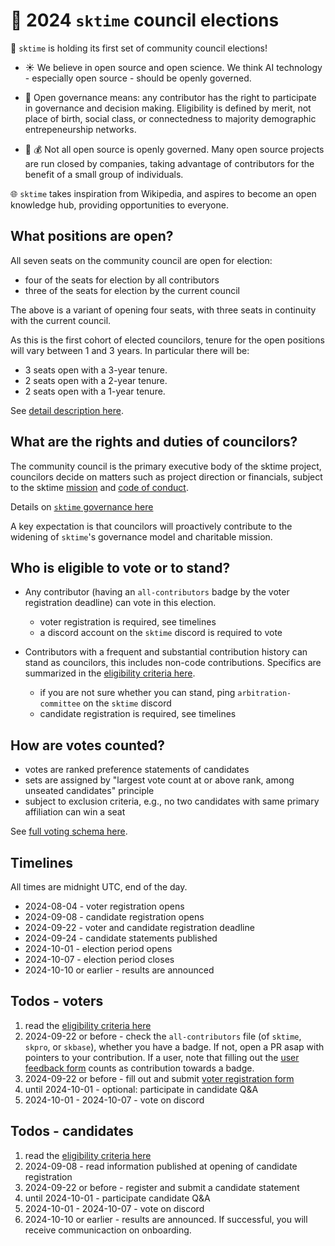 # :postbox: 2024 `sktime` council elections

:mega: `sktime` is holding its first set of community council elections!

* :sunny: We believe in open source and open science. We think AI technology - especially open source - should be openly governed.

* :statue_of_liberty: Open governance means: any contributor has the right to participate in governance and decision making.
Eligibility is defined by merit, not place of birth, social class, or connectedness to majority demographic entrepeneurship networks.

* :tophat: :moneybag: Not all open source is openly governed. Many open source projects are run closed by companies, taking advantage of contributors for the benefit of a small group of individuals.

:globe_with_meridians: `sktime` takes inspiration from Wikipedia, and aspires to become an open knowledge hub, providing opportunities to everyone.

## What positions are open?

All seven seats on the community council are open for election:

* four of the seats for election by all contributors
* three of the seats for election by the current council

The above is a variant of opening four seats, with three seats in continuity with the current council.

As this is the first cohort of elected councilors, tenure for the open positions will vary between 1 and 3 years. In particular there will be:

* 3 seats open with a 3-year tenure.
* 2 seats open with a 2-year tenure. 
* 2 seats open with a 1-year tenure.

See [detail description here](https://github.com/sktime/elections/blob/main/provisions/elections-council-2024.md#seats-and-voting-algorithm).

## What are the rights and duties of councilors?

The community council is the primary executive body of the sktime project, councilors decide on matters such as project direction or financials, subject to the sktime [mission](https://www.sktime.net/en/stable/about/mission.html)
and [code of conduct](https://www.sktime.net/en/stable/get_involved/code_of_conduct.html).

Details on [`sktime` governance here](https://www.sktime.net/en/stable/get_involved/governance.html)

A key expectation is that councilors will proactively contribute to the widening of `sktime`'s governance model and charitable mission.

## Who is eligible to vote or to stand?

* Any contributor (having an `all-contributors` badge by the voter registration deadline) can vote in this election.

  * voter registration is required, see timelines
  * a discord account on the `sktime` discord is required to vote

* Contributors with a frequent and substantial contribution history can stand as councilors,
this includes non-code contributions.
Specifics are summarized in the [eligibility criteria here](https://github.com/sktime/elections/blob/main/provisions/elections-council-2024.md#eligibility).

   * if you are not sure whether you can stand, ping `arbitration-committee` on the `sktime` discord
   * candidate registration is required, see timelines

## How are votes counted?

* votes are ranked preference statements of candidates
* sets are assigned by "largest vote count at or above rank, among unseated candidates" principle
* subject to exclusion criteria, e.g., no two candidates with same primary affiliation can win a seat

See [full voting schema here](https://github.com/sktime/elections/blob/main/provisions/elections-council-2024.md#seats-and-voting-algorithm).

## Timelines

All times are midnight UTC, end of the day.

* 2024-08-04 - voter registration opens
* 2024-09-08 - candidate registration opens
* 2024-09-22 - voter and candidate registration deadline
* 2024-09-24 - candidate statements published
* 2024-10-01 - election period opens
* 2024-10-07 - election period closes
* 2024-10-10 or earlier - results are announced

## Todos - voters

1. read the [eligibility criteria here](https://github.com/sktime/elections/blob/main/provisions/elections-council-2024.md#eligibility-to-vote)
2. 2024-09-22 or before - check the `all-contributors` file (of `sktime`, `skpro`, or `skbase`), whether you have a badge. If not, open a PR asap with pointers to your contribution. If a user, note that filling out the [user feedback form](https://forms.gle/eVuzrCjKDRupxawL7) counts as contribution towards a badge.
3. 2024-09-22 or before - fill out and submit [voter registration form](https://forms.gle/tTFFbwTe5eYcheJQA)
4. until 2024-10-01 - optional: participate in candidate Q&A
5. 2024-10-01 - 2024-10-07 - vote on discord

## Todos - candidates

1. read the [eligibility criteria here](https://github.com/sktime/elections/blob/main/provisions/elections-council-2024.md#eligibility-to-be-elected)
2. 2024-09-08 - read information published at opening of candidate registration
3. 2024-09-22 or before - register and submit a candidate statement
4. until 2024-10-01 - participate candidate Q&A
5. 2024-10-01 - 2024-10-07 - vote on discord
6. 2024-10-10 or earlier - results are announced. If successful, you will receive communicaction on onboarding.
